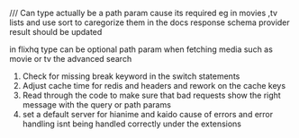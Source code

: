 /// 
Can type actually be a path param cause its required eg in movies ,tv  lists and use sort to caregorize them
 in the docs response schema provider result should be updated

in flixhq type can be optional path param when fetching media such as movie or tv the advanced search
1. Check for missing break keyword in the switch statements
2. Adjust cache time for redis and headers and rework on the cache keys
3. Read through the code to make sure that bad requests show the right message with the query or path params
4. set a default server for hianime and kaido cause of errors  and error handling isnt being handled correctly under the extensions